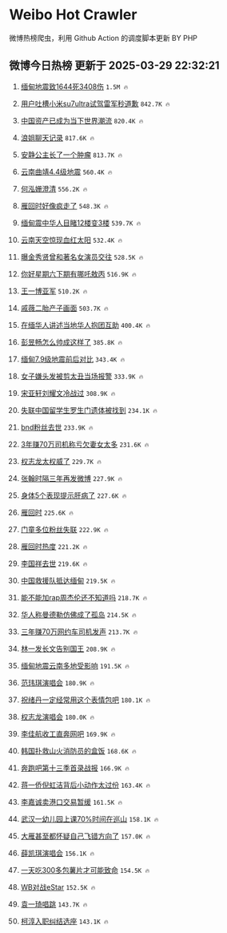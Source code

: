 # Weibo Hot Crawler 



微博热榜爬虫，利用 Github Action 的调度脚本更新 BY PHP 


## 微博今日热榜 更新于 2025-03-29 22:32:21 
1. [缅甸地震致1644死3408伤](https://s.weibo.com/weibo?q=%23%E7%BC%85%E7%94%B8%E5%9C%B0%E9%9C%87%E8%87%B41644%E6%AD%BB3408%E4%BC%A4%23&t=31&band_rank=1&Refer=top) `1.5M 🔥` 

1. [用户吐槽小米su7ultra试驾雷军秒道歉](https://s.weibo.com/weibo?q=%23%E7%94%A8%E6%88%B7%E5%90%90%E6%A7%BD%E5%B0%8F%E7%B1%B3su7ultra%E8%AF%95%E9%A9%BE%E9%9B%B7%E5%86%9B%E7%A7%92%E9%81%93%E6%AD%89%23&t=31&band_rank=2&Refer=top) `842.7K 🔥` 

1. [中国资产已成为当下世界潮流](https://s.weibo.com/weibo?q=%23%E4%B8%AD%E5%9B%BD%E8%B5%84%E4%BA%A7%E5%B7%B2%E6%88%90%E4%B8%BA%E5%BD%93%E4%B8%8B%E4%B8%96%E7%95%8C%E6%BD%AE%E6%B5%81%23&t=31&band_rank=3&Refer=top) `820.4K 🔥` 

1. [浪姐聊天记录](https://s.weibo.com/weibo?q=%E6%B5%AA%E5%A7%90%E8%81%8A%E5%A4%A9%E8%AE%B0%E5%BD%95&t=31&band_rank=4&Refer=top) `817.6K 🔥` 

1. [安静公主长了一个肿瘤](https://s.weibo.com/weibo?q=%23%E5%AE%89%E9%9D%99%E5%85%AC%E4%B8%BB%E9%95%BF%E4%BA%86%E4%B8%80%E4%B8%AA%E8%82%BF%E7%98%A4%23&t=31&band_rank=5&Refer=top) `813.7K 🔥` 

1. [云南曲靖4.4级地震](https://s.weibo.com/weibo?q=%23%E4%BA%91%E5%8D%97%E6%9B%B2%E9%9D%964.4%E7%BA%A7%E5%9C%B0%E9%9C%87%23&t=31&band_rank=6&Refer=top) `560.4K 🔥` 

1. [何泓姗澄清](https://s.weibo.com/weibo?q=%23%E4%BD%95%E6%B3%93%E5%A7%97%E6%BE%84%E6%B8%85%23&t=31&band_rank=7&Refer=top) `556.2K 🔥` 

1. [雁回时好像疯走了](https://s.weibo.com/weibo?q=%E9%9B%81%E5%9B%9E%E6%97%B6%E5%A5%BD%E5%83%8F%E7%96%AF%E8%B5%B0%E4%BA%86&t=31&band_rank=8&Refer=top) `548.3K 🔥` 

1. [缅甸震中华人目睹12楼变3楼](https://s.weibo.com/weibo?q=%23%E7%BC%85%E7%94%B8%E9%9C%87%E4%B8%AD%E5%8D%8E%E4%BA%BA%E7%9B%AE%E7%9D%B912%E6%A5%BC%E5%8F%983%E6%A5%BC%23&t=31&band_rank=9&Refer=top) `539.7K 🔥` 

1. [云南天空惊现血红太阳](https://s.weibo.com/weibo?q=%23%E4%BA%91%E5%8D%97%E5%A4%A9%E7%A9%BA%E6%83%8A%E7%8E%B0%E8%A1%80%E7%BA%A2%E5%A4%AA%E9%98%B3%23&t=31&band_rank=10&Refer=top) `532.4K 🔥` 

1. [曝金秀贤曾和著名女演员交往](https://s.weibo.com/weibo?q=%23%E6%9B%9D%E9%87%91%E7%A7%80%E8%B4%A4%E6%9B%BE%E5%92%8C%E8%91%97%E5%90%8D%E5%A5%B3%E6%BC%94%E5%91%98%E4%BA%A4%E5%BE%80%23&t=31&band_rank=11&Refer=top) `528.5K 🔥` 

1. [你好星期六下期有哪吒敖丙](https://s.weibo.com/weibo?q=%23%E4%BD%A0%E5%A5%BD%E6%98%9F%E6%9C%9F%E5%85%AD%E4%B8%8B%E6%9C%9F%E6%9C%89%E5%93%AA%E5%90%92%E6%95%96%E4%B8%99%23&t=31&band_rank=12&Refer=top) `516.9K 🔥` 

1. [王一博亚军](https://s.weibo.com/weibo?q=%E7%8E%8B%E4%B8%80%E5%8D%9A%E4%BA%9A%E5%86%9B&t=31&band_rank=13&Refer=top) `510.2K 🔥` 

1. [戚薇二胎产子画面](https://s.weibo.com/weibo?q=%E6%88%9A%E8%96%87%E4%BA%8C%E8%83%8E%E4%BA%A7%E5%AD%90%E7%94%BB%E9%9D%A2&t=31&band_rank=14&Refer=top) `503.7K 🔥` 

1. [在缅华人讲述当地华人抱团互助](https://s.weibo.com/weibo?q=%23%E5%9C%A8%E7%BC%85%E5%8D%8E%E4%BA%BA%E8%AE%B2%E8%BF%B0%E5%BD%93%E5%9C%B0%E5%8D%8E%E4%BA%BA%E6%8A%B1%E5%9B%A2%E4%BA%92%E5%8A%A9%23&t=31&band_rank=15&Refer=top) `400.4K 🔥` 

1. [彭昱畅怎么帅成这样了](https://s.weibo.com/weibo?q=%23%E5%BD%AD%E6%98%B1%E7%95%85%E6%80%8E%E4%B9%88%E5%B8%85%E6%88%90%E8%BF%99%E6%A0%B7%E4%BA%86%23&t=31&band_rank=16&Refer=top) `385.8K 🔥` 

1. [缅甸7.9级地震前后对比](https://s.weibo.com/weibo?q=%23%E7%BC%85%E7%94%B87.9%E7%BA%A7%E5%9C%B0%E9%9C%87%E5%89%8D%E5%90%8E%E5%AF%B9%E6%AF%94%23&t=31&band_rank=17&Refer=top) `343.4K 🔥` 

1. [女子嫌头发被剪太丑当场报警](https://s.weibo.com/weibo?q=%23%E5%A5%B3%E5%AD%90%E5%AB%8C%E5%A4%B4%E5%8F%91%E8%A2%AB%E5%89%AA%E5%A4%AA%E4%B8%91%E5%BD%93%E5%9C%BA%E6%8A%A5%E8%AD%A6%23&t=31&band_rank=18&Refer=top) `333.9K 🔥` 

1. [宋亚轩刘耀文冷战过](https://s.weibo.com/weibo?q=%23%E5%AE%8B%E4%BA%9A%E8%BD%A9%E5%88%98%E8%80%80%E6%96%87%E5%86%B7%E6%88%98%E8%BF%87%23&t=31&band_rank=19&Refer=top) `308.9K 🔥` 

1. [失联中国留学生罗生门遗体被找到](https://s.weibo.com/weibo?q=%23%E5%A4%B1%E8%81%94%E4%B8%AD%E5%9B%BD%E7%95%99%E5%AD%A6%E7%94%9F%E7%BD%97%E7%94%9F%E9%97%A8%E9%81%97%E4%BD%93%E8%A2%AB%E6%89%BE%E5%88%B0%23&t=31&band_rank=20&Refer=top) `234.1K 🔥` 

1. [bnd粉丝去世](https://s.weibo.com/weibo?q=bnd%E7%B2%89%E4%B8%9D%E5%8E%BB%E4%B8%96&t=31&band_rank=21&Refer=top) `233.9K 🔥` 

1. [3年赚70万司机称亏欠妻女太多](https://s.weibo.com/weibo?q=%233%E5%B9%B4%E8%B5%9A70%E4%B8%87%E5%8F%B8%E6%9C%BA%E7%A7%B0%E4%BA%8F%E6%AC%A0%E5%A6%BB%E5%A5%B3%E5%A4%AA%E5%A4%9A%23&t=31&band_rank=22&Refer=top) `231.6K 🔥` 

1. [权志龙太权威了](https://s.weibo.com/weibo?q=%23%E6%9D%83%E5%BF%97%E9%BE%99%E5%A4%AA%E6%9D%83%E5%A8%81%E4%BA%86%23&t=31&band_rank=23&Refer=top) `229.7K 🔥` 

1. [张翰时隔三年再发微博](https://s.weibo.com/weibo?q=%23%E5%BC%A0%E7%BF%B0%E6%97%B6%E9%9A%94%E4%B8%89%E5%B9%B4%E5%86%8D%E5%8F%91%E5%BE%AE%E5%8D%9A%23&t=31&band_rank=24&Refer=top) `227.9K 🔥` 

1. [身体5个表现提示肝病了](https://s.weibo.com/weibo?q=%23%E8%BA%AB%E4%BD%935%E4%B8%AA%E8%A1%A8%E7%8E%B0%E6%8F%90%E7%A4%BA%E8%82%9D%E7%97%85%E4%BA%86%23&t=31&band_rank=25&Refer=top) `227.6K 🔥` 

1. [雁回时](https://s.weibo.com/weibo?q=%E9%9B%81%E5%9B%9E%E6%97%B6&t=31&band_rank=26&Refer=top) `225.6K 🔥` 

1. [门童多位粉丝失联](https://s.weibo.com/weibo?q=%23%E9%97%A8%E7%AB%A5%E5%A4%9A%E4%BD%8D%E7%B2%89%E4%B8%9D%E5%A4%B1%E8%81%94%23&t=31&band_rank=27&Refer=top) `222.9K 🔥` 

1. [雁回时热度](https://s.weibo.com/weibo?q=%E9%9B%81%E5%9B%9E%E6%97%B6%E7%83%AD%E5%BA%A6&t=31&band_rank=28&Refer=top) `221.2K 🔥` 

1. [李国祥去世](https://s.weibo.com/weibo?q=%23%E6%9D%8E%E5%9B%BD%E7%A5%A5%E5%8E%BB%E4%B8%96%23&t=31&band_rank=29&Refer=top) `219.6K 🔥` 

1. [中国救援队抵达缅甸](https://s.weibo.com/weibo?q=%23%E4%B8%AD%E5%9B%BD%E6%95%91%E6%8F%B4%E9%98%9F%E6%8A%B5%E8%BE%BE%E7%BC%85%E7%94%B8%23&t=31&band_rank=30&Refer=top) `219.5K 🔥` 

1. [能不能加rap周杰伦还不知道吗](https://s.weibo.com/weibo?q=%E8%83%BD%E4%B8%8D%E8%83%BD%E5%8A%A0rap%E5%91%A8%E6%9D%B0%E4%BC%A6%E8%BF%98%E4%B8%8D%E7%9F%A5%E9%81%93%E5%90%97&t=31&band_rank=31&Refer=top) `218.7K 🔥` 

1. [华人称曼德勒仿佛成了孤岛](https://s.weibo.com/weibo?q=%23%E5%8D%8E%E4%BA%BA%E7%A7%B0%E6%9B%BC%E5%BE%B7%E5%8B%92%E4%BB%BF%E4%BD%9B%E6%88%90%E4%BA%86%E5%AD%A4%E5%B2%9B%23&t=31&band_rank=32&Refer=top) `214.5K 🔥` 

1. [三年赚70万网约车司机发声](https://s.weibo.com/weibo?q=%23%E4%B8%89%E5%B9%B4%E8%B5%9A70%E4%B8%87%E7%BD%91%E7%BA%A6%E8%BD%A6%E5%8F%B8%E6%9C%BA%E5%8F%91%E5%A3%B0%23&t=31&band_rank=33&Refer=top) `213.7K 🔥` 

1. [林一发长文告别国王](https://s.weibo.com/weibo?q=%23%E6%9E%97%E4%B8%80%E5%8F%91%E9%95%BF%E6%96%87%E5%91%8A%E5%88%AB%E5%9B%BD%E7%8E%8B%23&t=31&band_rank=34&Refer=top) `208.9K 🔥` 

1. [缅甸地震云南多地受影响](https://s.weibo.com/weibo?q=%23%E7%BC%85%E7%94%B8%E5%9C%B0%E9%9C%87%E4%BA%91%E5%8D%97%E5%A4%9A%E5%9C%B0%E5%8F%97%E5%BD%B1%E5%93%8D%23&t=31&band_rank=35&Refer=top) `191.5K 🔥` 

1. [范玮琪演唱会](https://s.weibo.com/weibo?q=%E8%8C%83%E7%8E%AE%E7%90%AA%E6%BC%94%E5%94%B1%E4%BC%9A&t=31&band_rank=36&Refer=top) `180.9K 🔥` 

1. [祝绪丹一定经常用这个表情包吧](https://s.weibo.com/weibo?q=%E7%A5%9D%E7%BB%AA%E4%B8%B9%E4%B8%80%E5%AE%9A%E7%BB%8F%E5%B8%B8%E7%94%A8%E8%BF%99%E4%B8%AA%E8%A1%A8%E6%83%85%E5%8C%85%E5%90%A7&t=31&band_rank=37&Refer=top) `180.1K 🔥` 

1. [权志龙演唱会](https://s.weibo.com/weibo?q=%E6%9D%83%E5%BF%97%E9%BE%99%E6%BC%94%E5%94%B1%E4%BC%9A&t=31&band_rank=38&Refer=top) `180.0K 🔥` 

1. [李佳航收工直奔网吧](https://s.weibo.com/weibo?q=%23%E6%9D%8E%E4%BD%B3%E8%88%AA%E6%94%B6%E5%B7%A5%E7%9B%B4%E5%A5%94%E7%BD%91%E5%90%A7%23&t=31&band_rank=39&Refer=top) `169.9K 🔥` 

1. [韩国扑救山火消防员的盒饭](https://s.weibo.com/weibo?q=%E9%9F%A9%E5%9B%BD%E6%89%91%E6%95%91%E5%B1%B1%E7%81%AB%E6%B6%88%E9%98%B2%E5%91%98%E7%9A%84%E7%9B%92%E9%A5%AD&t=31&band_rank=40&Refer=top) `168.6K 🔥` 

1. [奔跑吧第十三季首录战报](https://s.weibo.com/weibo?q=%23%E5%A5%94%E8%B7%91%E5%90%A7%E7%AC%AC%E5%8D%81%E4%B8%89%E5%AD%A3%E9%A6%96%E5%BD%95%E6%88%98%E6%8A%A5%23&t=31&band_rank=41&Refer=top) `166.9K 🔥` 

1. [蒋一侨倪虹洁背后小动作太过份](https://s.weibo.com/weibo?q=%E8%92%8B%E4%B8%80%E4%BE%A8%E5%80%AA%E8%99%B9%E6%B4%81%E8%83%8C%E5%90%8E%E5%B0%8F%E5%8A%A8%E4%BD%9C%E5%A4%AA%E8%BF%87%E4%BB%BD&t=31&band_rank=42&Refer=top) `163.4K 🔥` 

1. [李嘉诚卖港口交易暂缓](https://s.weibo.com/weibo?q=%23%E6%9D%8E%E5%98%89%E8%AF%9A%E5%8D%96%E6%B8%AF%E5%8F%A3%E4%BA%A4%E6%98%93%E6%9A%82%E7%BC%93%23&t=31&band_rank=43&Refer=top) `161.5K 🔥` 

1. [武汉一幼儿园上课70%时间在巡山](https://s.weibo.com/weibo?q=%23%E6%AD%A6%E6%B1%89%E4%B8%80%E5%B9%BC%E5%84%BF%E5%9B%AD%E4%B8%8A%E8%AF%BE70%25%E6%97%B6%E9%97%B4%E5%9C%A8%E5%B7%A1%E5%B1%B1%23&t=31&band_rank=44&Refer=top) `158.1K 🔥` 

1. [大雁甚至都怀疑自己飞错方向了](https://s.weibo.com/weibo?q=%E5%A4%A7%E9%9B%81%E7%94%9A%E8%87%B3%E9%83%BD%E6%80%80%E7%96%91%E8%87%AA%E5%B7%B1%E9%A3%9E%E9%94%99%E6%96%B9%E5%90%91%E4%BA%86&t=31&band_rank=45&Refer=top) `157.0K 🔥` 

1. [薛凯琪演唱会](https://s.weibo.com/weibo?q=%E8%96%9B%E5%87%AF%E7%90%AA%E6%BC%94%E5%94%B1%E4%BC%9A&t=31&band_rank=46&Refer=top) `156.1K 🔥` 

1. [一天吃300多包薯片才可能致命](https://s.weibo.com/weibo?q=%23%E4%B8%80%E5%A4%A9%E5%90%83300%E5%A4%9A%E5%8C%85%E8%96%AF%E7%89%87%E6%89%8D%E5%8F%AF%E8%83%BD%E8%87%B4%E5%91%BD%23&t=31&band_rank=47&Refer=top) `154.5K 🔥` 

1. [WB对战eStar](https://s.weibo.com/weibo?q=%23WB%E5%AF%B9%E6%88%98eStar%23&t=31&band_rank=48&Refer=top) `152.5K 🔥` 

1. [袁一琦唱跳](https://s.weibo.com/weibo?q=%23%E8%A2%81%E4%B8%80%E7%90%A6%E5%94%B1%E8%B7%B3%23&t=31&band_rank=49&Refer=top) `143.7K 🔥` 

1. [柯淳入职纠结选座](https://s.weibo.com/weibo?q=%23%E6%9F%AF%E6%B7%B3%E5%85%A5%E8%81%8C%E7%BA%A0%E7%BB%93%E9%80%89%E5%BA%A7%23&t=31&band_rank=50&Refer=top) `143.1K 🔥` 

